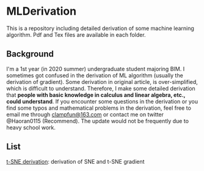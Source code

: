 # MLDerivation

This is a repository including detailed derivation of some machine learning algorithm. Pdf and Tex files are available in each folder. 

## Background

I'm a 1st year (in 2020 summer) undergraduate student majoring BIM. I sometimes got confused in the derivation of ML algorithm (usually the derivation of gradient). Some derivation in original article, is over-simplified, which is difficult to understand. Therefore, I make some detailed derivation that **people with basic knowledge in calculus and linear algebra, etc., could understand**. If you encounter some questions in the derivation or you find some typos and mathematical problems in the derivation, feel free to email me through clampfun@163.com or contact me on twitter @Haoran0115 (Recommend). The update would not be frequently due to heavy school work. 

## List

[t-SNE derivation](https://github.com/zein0115/MLDerivation/tree/master/t-SNE%20gradient%20derivation): derivation of SNE and t-SNE gradient